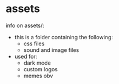 # assets
info on assets/:  
  
* this is a folder containing the following:
  * css files
  * sound and image files
* used for:
  * dark mode
  * custom logos
  * memes obv